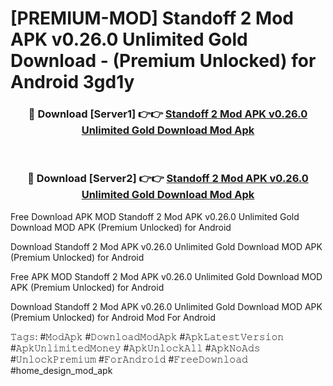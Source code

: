 # [PREMIUM-MOD] Standoff 2 Mod APK v0.26.0 Unlimited Gold Download - (Premium Unlocked) for Android 3gd1y



<div align="center">
<h3>🔴 Download [Server1] 👉👉 <a href="https://momento.my/?title=Standoff_2_Mod_APK_v0.26.0_Unlimited_Gold_Download">Standoff 2 Mod APK v0.26.0 Unlimited Gold Download Mod Apk</a></h3><br>

<h3>🔴 Download [Server2] 👉👉 <a href="https://momento.my/?title=Standoff_2_Mod_APK_v0.26.0_Unlimited_Gold_Download">Standoff 2 Mod APK v0.26.0 Unlimited Gold Download Mod Apk</a></h3>
</div>



Free Download APK MOD Standoff 2 Mod APK v0.26.0 Unlimited Gold Download MOD APK (Premium Unlocked) for Android

Download Standoff 2 Mod APK v0.26.0 Unlimited Gold Download MOD APK (Premium Unlocked) for Android

Free APK MOD Standoff 2 Mod APK v0.26.0 Unlimited Gold Download MOD APK (Premium Unlocked) for Android

Download Standoff 2 Mod APK v0.26.0 Unlimited Gold Download MOD APK (Premium Unlocked) for Android Mod For Android

𝚃𝚊𝚐𝚜: #𝙼𝚘𝚍𝙰𝚙𝚔 #𝙳𝚘𝚠𝚗𝚕𝚘𝚊𝚍𝙼𝚘𝚍𝙰𝚙𝚔 #𝙰𝚙𝚔𝙻𝚊𝚝𝚎𝚜𝚝𝚅𝚎𝚛𝚜𝚒𝚘𝚗 #𝙰𝚙𝚔𝚄𝚗𝚕𝚒𝚖𝚒𝚝𝚎𝚍𝙼𝚘𝚗𝚎𝚢 #𝙰𝚙𝚔𝚄𝚗𝚕𝚘𝚌𝚔𝙰𝚕𝚕 #𝙰𝚙𝚔𝙽𝚘𝙰𝚍𝚜 #𝚄𝚗𝚕𝚘𝚌𝚔𝙿𝚛𝚎𝚖𝚒𝚞𝚖 #𝙵𝚘𝚛𝙰𝚗𝚍𝚛𝚘𝚒𝚍 #𝙵𝚛𝚎𝚎𝙳𝚘𝚠𝚗𝚕𝚘𝚊𝚍 #home_design_mod_apk
